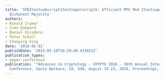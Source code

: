 ```yaml
---
title: 'SPDZtextsubscript2textsuperscriptk: Efficient MPC Mod 2textsuperscriptk for
  Dishonest Majority'
authors:
- Ronald Cramer
- Ivan Damgård
- Daniel Escudero
- Peter Scholl
- Chaoping Xing
date: '2018-01-01'
publishDate: '2025-05-18T16:29:48.433653Z'
publication_types:
- paper-conference
publication: '*Advances in Cryptology - CRYPTO 2018 - 38th Annual International Cryptology
  Conference, Santa Barbara, CA, USA, August 19-23, 2018, Proceedings, Part II*'
---
```

